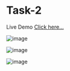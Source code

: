 # Task-2
Live Demo [Click here...](https://vipul1432.github.io/Internship-Tasks/Task-2/)

![image](https://user-images.githubusercontent.com/81670997/176352074-5442923d-a255-4a3a-a67d-6aabe09709fc.png)

![image](https://user-images.githubusercontent.com/81670997/176352241-b7b01d27-1abc-4a1b-b739-a625d832fd1b.png)

![image](https://user-images.githubusercontent.com/81670997/176352348-1bf05046-9f10-4d44-8a21-ef9c8a4a2c33.png)



